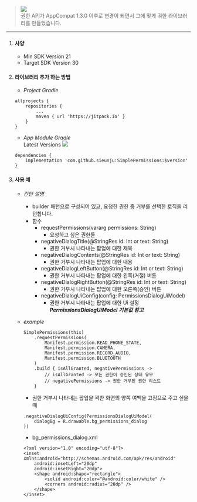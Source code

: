 > [![](https://jitpack.io/v/sieunju/SimplePermissions.svg)](https://jitpack.io/#sieunju/SimplePermissions)   
> 권한 API가 AppCompat 1.3.0 이후로 변경이 되면서 그에 맞게 궈한 라이브러리를 만들었습니다.   
---


1. #### 사양
    - Min SDK Version 21
    - Target SDK Version 30

2. #### 라이브러리 추가 하는 방법
    - *Project Gradle*
    ~~~
    allprojects {
	    repositories {
		    ...
		    maven { url 'https://jitpack.io' }
	    }
    }
    ~~~
    - *App Module Gradle*   
    Latest Versions [![](https://jitpack.io/v/sieunju/SimplePermissions.svg)](https://jitpack.io/#sieunju/SimplePermissions)
    ~~~
    dependencies {
    	implementation 'com.github.sieunju:SimplePermissions:$version'
    }
    ~~~

3. #### 사용 예
    - *간단 설명*
        - builder 패턴으로 구성되어 있고, 요청한 권한 중 거부를 선택한 로직을 리턴합니다.
        - 함수
            - requestPermissions(vararg permissions: String)
                - 요청하고 싶은 권한들
            - negativeDialogTitle(@StringRes id: Int or text: String)
                - 권한 거부시 나타내는 팝업에 대한 제목
            - negativeDialogContents(@StringRes id: Int or text: String)
                - 권한 거부시 나타내는 팝업에 대한 내용
            - negativeDialogLeftButton(@StringRes id: Int or text: String)
                - 권한 거부시 나타내는 팝업에 대한 왼쪽(거절) 버튼
            - negativeDialogRightButton(@StringRes id: Int or text: String)
                - 권한 거부시 나타내는 팝업에 대한 오른쪽(승인) 버튼
            - negativeDialogUiConfig(config: PermissionsDialogUiModel)
                - 권한 거부시 나타내는 팝업에 대한 Ui 설정   
                ___PermissionsDialogUiModel 기본값 참고___
            
    - *example*
        ~~~
        SimplePermissions(this)
            .requestPermissions(
                Manifest.permission.READ_PHONE_STATE,
                Manifest.permission.CAMERA,
                Manifest.permission.RECORD_AUDIO,
                Manifest.permission.BLUETOOTH
            )
            .build { isAllGranted, negativePermissions ->
                // isAllGranted -> 모든 권한이 승인된 상태 유무
                // negativePermissions -> 권한 거부된 권한 리스트
            }
        ~~~
        - 권한 거부시 나타내는 팝업을 꽉찬 화면의 양쪽 여백을 고정으로 주고 싶을때 
        ~~~
        .negativeDialogUiConfig(PermissionsDialogUiModel(
            dialogBg = R.drawable.bg_permissions_dialog
        ))
        ~~~
        - bg_permissions_dialog.xml
        ~~~
        <?xml version="1.0" encoding="utf-8"?>
        <inset xmlns:android="http://schemas.android.com/apk/res/android"
            android:insetLeft="20dp"
            android:insetRight="20dp">
            <shape android:shape="rectangle">
                <solid android:color="@android:color/white" />
                <corners android:radius="20dp" />
            </shape>
        </inset>
        ~~~
